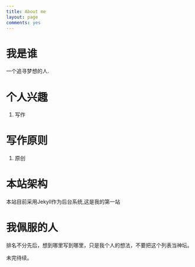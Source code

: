 ```yaml
---
title: About me
layout: page
comments: yes
---
```


# 我是谁

一个追寻梦想的人.

# 个人兴趣

1. 写作

# 写作原则

1. 原创

# 本站架构

本站目前采用Jekyll作为后台系统,这是我的第一站

# 我佩服的人

排名不分先后，想到哪里写到哪里，只是我个人的想法，不要把这个列表当神坛。

未完待续。